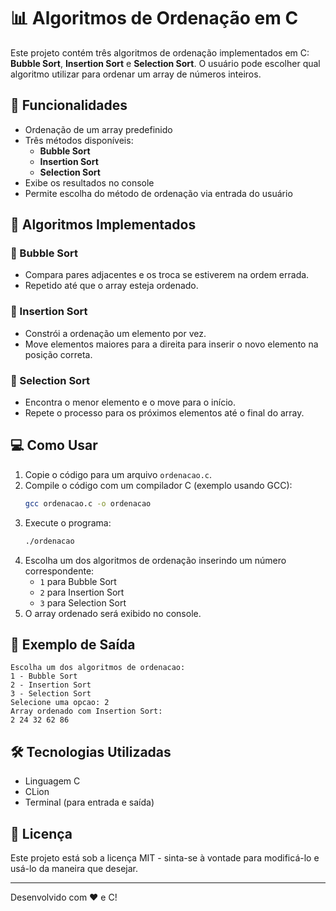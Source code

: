 # 📊 Algoritmos de Ordenação em C

Este projeto contém três algoritmos de ordenação implementados em C: **Bubble Sort**, **Insertion Sort** e **Selection Sort**. O usuário pode escolher qual algoritmo utilizar para ordenar um array de números inteiros.

## 🚀 Funcionalidades

- Ordenação de um array predefinido
- Três métodos disponíveis:
  - **Bubble Sort**
  - **Insertion Sort**
  - **Selection Sort**
- Exibe os resultados no console
- Permite escolha do método de ordenação via entrada do usuário

## 📜 Algoritmos Implementados

### 📌 Bubble Sort

- Compara pares adjacentes e os troca se estiverem na ordem errada.
- Repetido até que o array esteja ordenado.

### 📌 Insertion Sort

- Constrói a ordenação um elemento por vez.
- Move elementos maiores para a direita para inserir o novo elemento na posição correta.

### 📌 Selection Sort

- Encontra o menor elemento e o move para o início.
- Repete o processo para os próximos elementos até o final do array.

## 💻 Como Usar

1. Copie o código para um arquivo `ordenacao.c`.
2. Compile o código com um compilador C (exemplo usando GCC):
   ```sh
   gcc ordenacao.c -o ordenacao
   ```
3. Execute o programa:
   ```sh
   ./ordenacao
   ```
4. Escolha um dos algoritmos de ordenação inserindo um número correspondente:
   - `1` para Bubble Sort
   - `2` para Insertion Sort
   - `3` para Selection Sort
5. O array ordenado será exibido no console.

## 📌 Exemplo de Saída

```
Escolha um dos algoritmos de ordenacao:
1 - Bubble Sort
2 - Insertion Sort
3 - Selection Sort
Selecione uma opcao: 2
Array ordenado com Insertion Sort:
2 24 32 62 86
```

## 🛠 Tecnologias Utilizadas

- Linguagem C
- CLion
- Terminal (para entrada e saída)

## 📄 Licença

Este projeto está sob a licença MIT - sinta-se à vontade para modificá-lo e usá-lo da maneira que desejar.

---
Desenvolvido com ❤️ e C!

